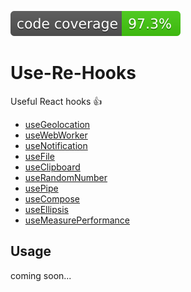 ![JS coverage](./badges/code_coverage.svg)

# Use-Re-Hooks

Useful React hooks :thumbsup:

- [useGeolocation](https://github.com/shaneiadt/re-hooks/blob/master/src/useGeolocation/index.tsx)
- [useWebWorker](https://github.com/shaneiadt/re-hooks/blob/master/src/useWebWorker/index.tsx)
- [useNotification](https://github.com/shaneiadt/re-hooks/blob/master/src/useNotification/index.tsx)
- [useFile](https://github.com/shaneiadt/re-hooks/blob/master/src/useFile/index.tsx)
- [useClipboard](https://github.com/shaneiadt/re-hooks/blob/master/src/useClipboard/index.tsx)
- [useRandomNumber](https://github.com/shaneiadt/re-hooks/blob/master/src/useRandomNumber/index.tsx)
- [usePipe](https://github.com/shaneiadt/re-hooks/blob/master/src/usePipe/index.tsx)
- [useCompose](https://github.com/shaneiadt/re-hooks/blob/master/src/useCompose/index.tsx)
- [useEllipsis](https://github.com/shaneiadt/re-hooks/blob/master/src/useEllipsis/index.tsx)
- [useMeasurePerformance](https://github.com/shaneiadt/re-hooks/blob/master/src/useMeasurePerformance/index.tsx)

## Usage

coming soon...